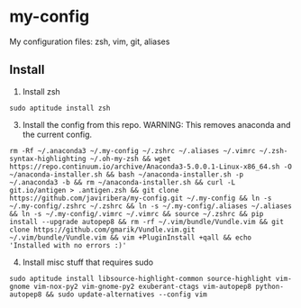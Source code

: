 # my-config
My configuration files: zsh, vim, git, aliases

## Install

1. Install zsh
```
sudo aptitude install zsh
```

3. Install the config from this repo. WARNING: This removes anaconda and the current config.
```
rm -Rf ~/.anaconda3 ~/.my-config ~/.zshrc ~/.aliases ~/.vimrc ~/.zsh-syntax-highlighting ~/.oh-my-zsh && wget https://repo.continuum.io/archive/Anaconda3-5.0.0.1-Linux-x86_64.sh -O ~/anaconda-installer.sh && bash ~/anaconda-installer.sh -p ~/.anaconda3 -b && rm ~/anaconda-installer.sh && curl -L git.io/antigen > .antigen.zsh && git clone https://github.com/javiribera/my-config.git ~/.my-config && ln -s ~/.my-config/.zshrc ~/.zshrc && ln -s ~/.my-config/.aliases ~/.aliases && ln -s ~/.my-config/.vimrc ~/.vimrc && source ~/.zshrc && pip install --upgrade autopep8 && rm -rf ~/.vim/bundle/Vundle.vim && git clone https://github.com/gmarik/Vundle.vim.git ~/.vim/bundle/Vundle.vim && vim +PluginInstall +qall && echo 'Installed with no errors :)'
```

4. Install misc stuff that requires sudo
```
sudo aptitude install libsource-highlight-common source-highlight vim-gnome vim-nox-py2 vim-gnome-py2 exuberant-ctags vim-autopep8 python-autopep8 && sudo update-alternatives --config vim
```
